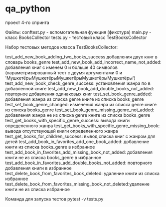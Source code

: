 # qa_python

проект 4-го спринта

Файлы:
conftest.py - вспомогательная функция (фикстура)
main.py - класс BooksCollector
tests.py - тестовый класс TestBooksCollector

Набор тестовых методов класса TestBooksCollector:

test_add_new_book_adding_two_books_success добавления двух книг в словарь books_genre
test_add_new_book_add_incorrect_name_not_added:  добавления книг с именем 0 и больше 40 символов (параметризированный тест с двумя аргументами 0 и 'МушкетёрыМушкетёрыМушкетёрыМушкетёрыМушкетёры')
test_add_new_book_check_genre_success:  установления жанра по  в добавленной книге
test_add_new_book_add_double_books_not_added:  повторное добавления одинаковых книг
test_set_book_genre_added:  добавления жанра из списка genre книге из списка books_genre
test_set_book_genre_changed: изменения жанра из списка genre книге из списка books_genre
test_set_book_genre_missing_genre_not_added: добавления жанра не из списка genre книге из списка books_genre
test_get_books_with_specific_genre_success:  вывода книги определенного жанра
test_get_books_with_specific_genre_missing_book: вывода отсутствующей книги определенного жанра
test_get_books_for_children_success: вывод списка книг с жанром для детей
test_add_book_in_favorites_add_one_book_added: добавление книги из списка books_genre в избранное
test_add_book_in_favorites_add_missing_book_not_added:  добавления книги не из списка books_genre в избранное
test_add_book_in_favorites_add_double_books_not_added:  повторного добавления книги в избранное
test_delete_book_from_favorites_book_deleted: удаление книги из списка избранное
test_delete_book_from_favorites_missing_book_not_deleted:удаление книги не из списка избранное

Команда для запуска тестов
pytest -v tests.py
